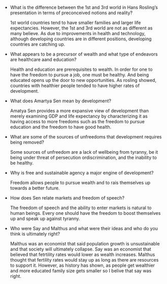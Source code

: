 - What is the difference between the 1st and 3rd world in Hans Rosling’s presentation in terms of preconceived notions and reality?

  1st world countries tend to have smaller families and larger life expectancies. However, the 1st and 3rd world are not as
  different as many believe. As due to improvements in health and technology, although developing countries are in different positions,
  developing countries are catching up.

- What appears to be a precursor of wealth and what type of endeavors are healthcare aand education?

  Health and education are prerequisites to wealth. In order for one to have the freedom to pursue a job,
  one must be healthy. And being educated opens up the door to new opportunities. As rosling showed, countries with
  healthier people tended to have higher rates of development.

- What does Amartya Sen mean by development?

  Amatya Sen provides a more expansive view of development than merely examining GDP and life expectancy by
  characterizing it as having access to more freedoms such as the freedom to pursue education and the freedom to have good health.

- What are some of the sources of unfreedoms that development requires being removed?

  Some sources of unfreedom are a lack of wellbeing from tyranny, be it being under threat of persecution ordiscrimination,
  and the inability to be healthy.

- Why is free and sustainable agency a major engine of development?

  Freedom allows people to pursue wealth and to rais themselves up towards a better future.

- How does Sen relate markets and freedom of speech?

  The freedom of speech and the ability to enter markets is natural to human beings. Every one should have
  the freedom to boost themselves up and speak up against tyranny.

- Who were Say and Malthus and what were their ideas and who do you think is ultimately right?

  Malthus was an economist that said population growth is unsustainable and that society will ultimately collapse. 
  Say was an economist that believed that fetrtility rates would lower as wealth increases. Malthus thought that 
  fertility rates would stay up as long as there are resources to support it. However, as history has shown, as
  people get wealthier and more educated family size gets smaller so I belive that say was right.
